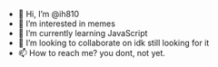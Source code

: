- 👋 Hi, I’m @ih810
- 👀 I’m interested in memes
- 🌱 I’m currently learning JavaScript
- 💞️ I’m looking to collaborate on idk still looking for it
- 📫 How to reach me? you dont, not yet.

<!---
ih810/ih810 is a ✨ special ✨ repository because its `README.md` (this file) appears on your GitHub profile.
You can click the Preview link to take a look at your changes.
--->
